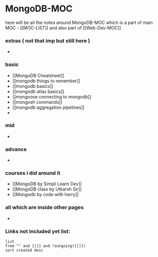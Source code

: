 
# MongoDB-MOC

here will be all the notes around MongoDB-MOC which is a part of main MOC - [[MOC-LIST]] and also part of [[Web-Dev-MOC]]


### extras ( not that imp but still here )

- 

### basic

- [[MongoDB Cheatsheet]]
- [[mongodb things to remember]]
- [[mongodb basics]]
- [[mongodb atlas basics]]
- [[mongoose connecting to mongodb]]
- [[mongosh commands]]
- [[mongodb aggregation pipelines]]
- 



### mid

- 

### advance

- 


### courses i did around it

- [[MongoDB by Simpli Learn Dev]]
- [[MongoDB class by Utkarsh Sir]]
- [[Mongodb by code with harry]]


### all which are inside other pages

- 


### **Links not included yet list:**
```dataview
list
from "" and [[]] and !outgoing([[]])
sort created desc
```
